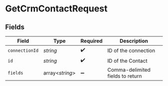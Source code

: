 # GetCrmContactRequest


## Fields

| Field                            | Type                             | Required                         | Description                      |
| -------------------------------- | -------------------------------- | -------------------------------- | -------------------------------- |
| `connectionId`                   | *string*                         | :heavy_check_mark:               | ID of the connection             |
| `id`                             | *string*                         | :heavy_check_mark:               | ID of the Contact                |
| `fields`                         | array<*string*>                  | :heavy_minus_sign:               | Comma-delimited fields to return |